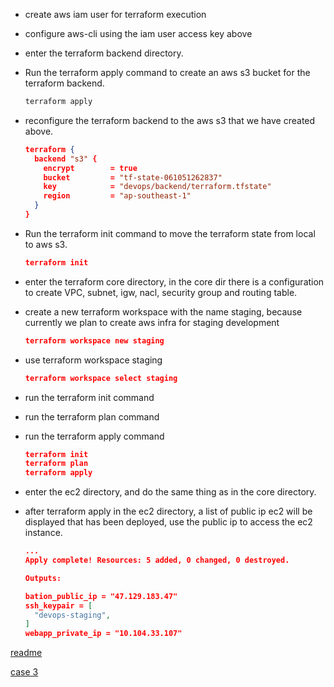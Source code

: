 - create aws iam user for terraform execution
- configure aws-cli using the iam user access key above
- enter the terraform backend directory.
- Run the terraform apply command to create an aws s3 bucket for the terraform backend.
    
    ```jsx
    terraform apply
    ```
    
- reconfigure the terraform backend to the aws s3 that we have created above.
    
    ```json
    terraform {
      backend "s3" {
        encrypt        = true
        bucket         = "tf-state-061051262837"
        key            = "devops/backend/terraform.tfstate"
        region         = "ap-southeast-1"
      }
    }
    ```
    
- Run the terraform init command to move the terraform state from local to aws s3.
    
    ```json
    terraform init
    ```
    
- enter the terraform core directory, in the core dir there is a configuration to create VPC, subnet, igw, nacl, security group and routing table.
- create a new terraform workspace with the name staging, because currently we plan to create aws infra for staging development
    
    ```json
    terraform workspace new staging
    ```
    
- use terraform workspace staging
    
    ```json
    terraform workspace select staging
    ```
    
- run the terraform init command
- run the terraform plan command
- run the terraform apply command
    
    ```json
    terraform init
    terraform plan
    terraform apply
    ```
    
- enter the ec2 directory, and do the same thing as in the core directory.
- after terraform apply in the ec2 directory, a list of public ip ec2 will be displayed that has been deployed, use the public ip to access the ec2 instance.
    
    ```json
    ...
    Apply complete! Resources: 5 added, 0 changed, 0 destroyed.
    
    Outputs:
    
    bation_public_ip = "47.129.183.47"
    ssh_keypair = [
      "devops-staging",
    ]
    webapp_private_ip = "10.104.33.107"
    ```
    

[readme](https://www.notion.so/readme-8869bd5d427e42c192d35dd63dcb37c7?pvs=21)

[case 3](https://www.notion.so/case-3-076512d493bc49bca51734b3daef4a3e?pvs=21)